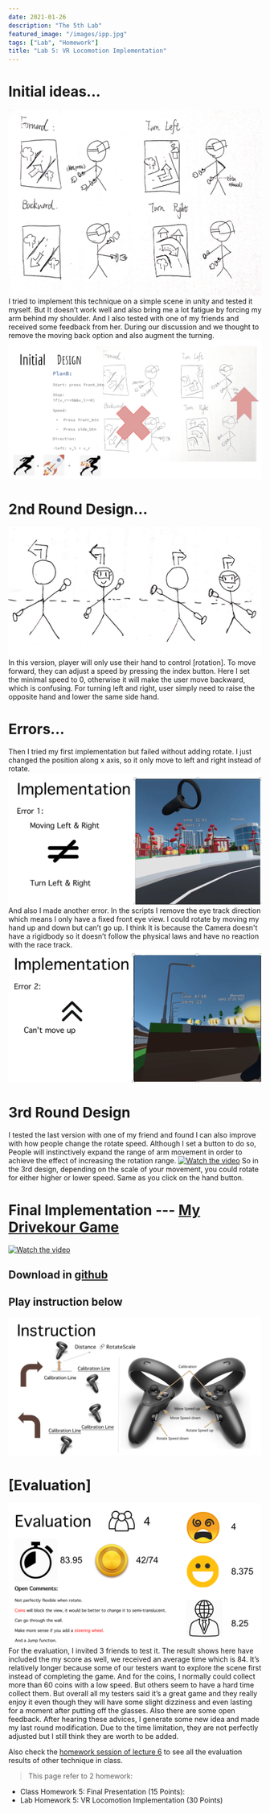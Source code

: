 ```yaml
---
date: 2021-01-26
description: "The 5th Lab"
featured_image: "/images/ipp.jpg"
tags: ["Lab", "Homework"]
title: "Lab 5: VR Locomotion Implementation"
---
```

# Initial ideas...
![rocketer](/images/courses/igd301/P4/rocketer.JPG)  
I tried to implement this technique on a simple scene in unity and tested it myself.  But It doesn’t work well and also bring me a lot fatigue by forcing my arm behind my shoulder. And I also tested with one of my friends and received some feedback from her. During our discussion and we thought to remove the moving back option and also augment the turning. 
![rocketer](/images/courses/igd301/P5/initial.png)   
# 2nd Round Design...
![drive](/images/courses/igd301/P5/2nd.JPG)   
In this version, player will only use their hand to control [rotation]. To move forward, they can adjust a speed by pressing the index button. Here I set the minimal speed to 0, otherwise it will make the user move backward, which is confusing.
For turning left and right, user simply need to raise the opposite hand and lower the same side hand. 
# Errors...
Then I tried my first implementation but failed without adding rotate. I just changed the position along x axis, so it only move to left and right instead of rotate.
![err](/images/courses/igd301/P5/error1.png)   
And also I made another error. In the scripts I remove the eye track direction which means I only have a fixed front eye view. I could rotate by moving my hand up and down but can’t go up. I think It is because the Camera doesn't have a rigidbody so it doesn’t follow the physical laws and have no reaction with the race track.
![err](/images/courses/igd301/P5/error2.png)   
# 3rd Round Design
I tested the last version with one of my friend and found I can also improve with how people change the rotate speed. Although I set a button to do so, People will instinctively expand the range of arm movement in order to achieve the effect of increasing the rotation range.
[![Watch the video](http://img.youtube.com/vi/OVQjoorfXuc/0.jpg)](https://youtu.be/OVQjoorfXuc)
So in the 3rd design, depending on the scale of your movement, you could rotate for either higher or lower speed.  Same as you click on the hand button.


# Final Implementation --- [My Drivekour Game](https://www.youtube.com/watch?v=wKmwVckSEc8)
[![Watch the video](http://img.youtube.com/vi/wKmwVckSEc8/0.jpg)](https://www.youtube.com/watch?v=wKmwVckSEc8)

## Download in [github](https://github.com/winsa24/VRParkou)
## Play instruction below
![ins](/images/courses/igd301/P5/instruction.png)  

# [Evaluation]
![eva](/images/courses/igd301/L6/myEva.png) 
For the evaluation, I invited 3 friends to test it. The result shows here have included the my score as well, we received an average time which is 84. It’s relatively longer because some of our testers want to explore the scene first instead of completing the game. 
And for the coins, I normally could collect more than 60 coins with a low speed. But others seem to have a hard time collect them. 
But overall all my testers said it’s a great game and they really enjoy it even though they will have some slight dizziness and even lasting for a moment after putting off the glasses.
Also there are some open feedback. After hearing these advices, I generate some new idea and made my last round modification. Due to the time limitation, they are not perfectly adjusted but I still think they are worth to be added. 

Also check the [homework session of lecture 6](https://winsa24.github.io/courses/igd301/l6/) to see all the evaluation results of other technique in class.  


>This page refer to 2 homework:
 - Class Homework 5: Final Presentation (15 Points):
 - Lab Homework 5: VR Locomotion Implementation (30 Points)
